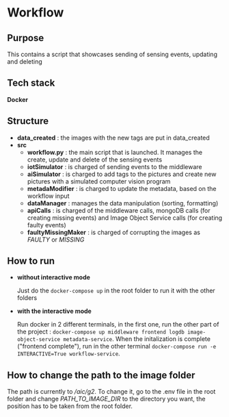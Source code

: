 # Workflow

## Purpose

This contains a script that showcases sending of sensing events, updating and deleting

## Tech stack

**Docker**

## Structure

* **data_created** : the images with the new tags are put in data_created
* **src**
  * **workflow.py** : the main script that is launched. It manages the create, update and delete of the sensing events
  * **iotSimulator** : is charged of sending events to the middleware
  * **aiSimulator** : is charged to add tags to the pictures and create new pictures with a simulated computer vision program
  * **metadaModifier** : is charged to update the metadata, based on the workflow input
  * **dataManager** : manages the data manipulation (sorting, formatting)
  * **apiCalls** : is charged of the middleware calls, mongoDB calls (for creating missing events) and Image Object Service calls (for creating faulty events)
  * **faultyMissingMaker** : is charged of corrupting the images as *FAULTY* or *MISSING*

## How to run

* **without interactive mode**

  Just do the ```docker-compose up``` in the root folder to run it with the other folders

* **with the interactive mode**

  Run docker in 2 different terminals, in the first one, run the other part of the project : ```docker-compose up middleware frontend logdb image-object-service metadata-service```. When the initalization is complete ("frontend complete"), run in the other terminal  ```docker-compose run -e INTERACTIVE=True workflow-service```.

## How to change the path to the image folder

The path is currently to */aic/g2*. To change it, go to the .env file in the root folder and change *PATH_TO_IMAGE_DIR* to the directory you want, the position has to be taken from the root folder.

